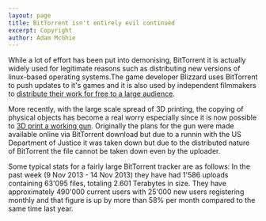 ```yaml
---
layout: page
title: BitTorrent isn't entirely evil continued
excerpt: Copyright
author: Adam McGhie
---
```


While a lot of effort has been put into demonising, BitTorrent it is actually widely used for legitimate reasons such as distributing new versions of linux-based operating systems.The game developer Blizzard uses BitTorrent to push updates to it's games and it is also used by independent filmmakers to [distribute their work for free to a large audience](http://vodo.net).

More recently, with the large scale spread of 3D printing, the copying of physical objects has become a real worry especially since it is now possible to [3D print a working gun](http://www.lexisnexis.com/uk/nexis/docview/getDocForCuiReq?lni=59NK-PF91-JC60-C0VT&csi=284355&oc=00240&perma=true). Originally the plans for the gun were made available online via BitTorrent download but due to a runnin with the US Department of Justice it was taken down but due to the distributed nature of BitTorrent the file cannot be taken down even by the uploader.

Some typical stats for a fairly large BitTorrent tracker are as follows: In the past week (9 Nov 2013 - 14 Nov 2013) they have had 1'586 uploads containing 63'095 files, totaling 2.601 Terabytes in size. They have approximately 490'000 current users with 25'000 new users registering monthly and that figure is up by more than 58% per month compared to the same time last year.

